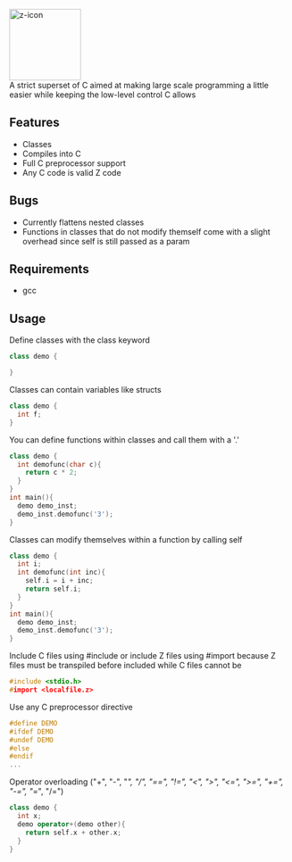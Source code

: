 [<img width="128" height="128" alt="z-icon" src="https://github.com/user-attachments/assets/2fe29c66-69cc-473f-a9eb-cf4eb83322e4" />](https://github.com/hydrophobis/Z-Compiler/blob/main/z-icon.png)<br>
A strict superset of C aimed at making large scale programming a little easier while keeping the low-level control C allows

## Features
* Classes
* Compiles into C
* Full C preprocessor support
* Any C code is valid Z code
## Bugs
- Currently flattens nested classes
- Functions in classes that do not modify themself come with a slight overhead since self is still passed as a param

## Requirements
* gcc

## Usage
Define classes with the class keyword
```CPP
class demo {

}
```
Classes can contain variables like structs
```CPP
class demo {
  int f;
}
```
You can define functions within classes and call them with a '.'
```CPP
class demo {
  int demofunc(char c){
    return c * 2;
  }
}
int main(){
  demo demo_inst;
  demo_inst.demofunc('3');
}
```
Classes can modify themselves within a function by calling self
```CPP
class demo {
  int i;
  int demofunc(int inc){
    self.i = i + inc;
    return self.i;
  }
}
int main(){
  demo demo_inst;
  demo_inst.demofunc('3');
}
```
Include C files using #include or include Z files using #import because Z files must be transpiled before included while C files cannot be
```CPP
#include <stdio.h>
#import <localfile.z>
```
Use any C preprocessor directive
```CPP
#define DEMO
#ifdef DEMO
#undef DEMO
#else
#endif
...
```
Operator overloading ("+", "-", "*", "/", "==", "!=", "<", ">", "<=", ">=", "+=", "-=", "*=", "/=")
```CPP
class demo {
  int x;
  demo operator+(demo other){
    return self.x + other.x;
  }
}
```